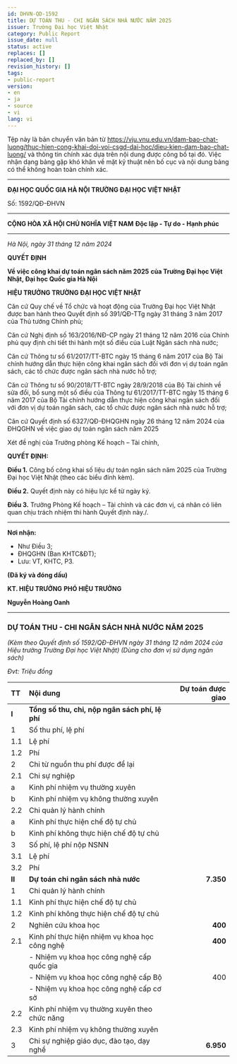 ```yaml
---
id: DHVN-QD-1592
title: DỰ TOÁN THU - CHI NGÂN SÁCH NHÀ NƯỚC NĂM 2025
issuer: Trường Đại học Việt Nhật
category: Public Report
issue_date: null
status: active
replaces: []
replaced_by: []
revision_history: []
tags:
- public-report
version:
- en
- ja
- source
- vi
lang: vi
---
```

Tệp này là bản chuyển văn bản từ https://vju.vnu.edu.vn/dam-bao-chat-luong/thuc-hien-cong-khai-doi-voi-csgd-dai-hoc/dieu-kien-dam-bao-chat-luong/ và thông tin chính xác dựa trên nội dung được công bố tại đó.
Việc nhận dạng bảng gặp khó khăn về mặt kỹ thuật nên bố cục và nội dung bảng có thể không hoàn toàn chính xác.

---

**ĐẠI HỌC QUỐC GIA HÀ NỘI**
**TRƯỜNG ĐẠI HỌC VIỆT NHẬT**

Số: 1592/QĐ-ĐHVN

---

**CỘNG HÒA XÃ HỘI CHỦ NGHĨA VIỆT NAM**
**Độc lập - Tự do - Hạnh phúc**

---

*Hà Nội, ngày 31 tháng 12 năm 2024*

**QUYẾT ĐỊNH**

**Về việc công khai dự toán ngân sách năm 2025**
**của Trường Đại học Việt Nhật, Đại học Quốc gia Hà Nội**

**HIỆU TRƯỞNG TRƯỜNG ĐẠI HỌC VIỆT NHẬT**

Căn cứ Quy chế về Tổ chức và hoạt động của Trường Đại học Việt Nhật được ban hành theo Quyết định số 391/QĐ-TTg ngày 31 tháng 3 năm 2017 của Thủ tướng Chính phủ;

Căn cứ Nghị định số 163/2016/NĐ-CP ngày 21 tháng 12 năm 2016 của Chính phủ quy định chi tiết thi hành một số điều của Luật Ngân sách nhà nước;

Căn cứ Thông tư số 61/2017/TT-BTC ngày 15 tháng 6 năm 2017 của Bộ Tài chính hướng dẫn thực hiện công khai ngân sách đối với đơn vị dự toán ngân sách, các tổ chức được ngân sách nhà nước hỗ trợ;

Căn cứ Thông tư số 90/2018/TT-BTC ngày 28/9/2018 của Bộ Tài chính về sửa đổi, bổ sung một số điều của Thông tư 61/2017/TT-BTC ngày 15 tháng 6 năm 2017 của Bộ Tài chính hướng dẫn thực hiện công khai ngân sách đối với đơn vị dự toán ngân sách, các tổ chức được ngân sách nhà nước hỗ trợ;

Căn cứ Quyết định số 6327/QĐ-ĐHQGHN ngày 26 tháng 12 năm 2024 của ĐHQGHN về việc giao dự toán ngân sách năm 2025

Xét đề nghị của Trưởng phòng Kế hoạch – Tài chính,

**QUYẾT ĐỊNH:**

**Điều 1.** Công bố công khai số liệu dự toán ngân sách năm 2025 của Trường Đại học Việt Nhật (theo các biểu đính kèm).

**Điều 2.** Quyết định này có hiệu lực kể từ ngày ký.

**Điều 3.** Trưởng Phòng Kế hoạch – Tài chính và các đơn vị, cá nhân có liên quan chịu trách nhiệm thi hành Quyết định này./.

---

**Nơi nhận:**
- Như Điều 3;
- ĐHQGHN (Ban KHTC&ĐT);
- Lưu: VT, KHTC, P3.

**(Đã ký và đóng dấu)**

**KT. HIỆU TRƯỞNG**
**PHÓ HIỆU TRƯỞNG**

**Nguyễn Hoàng Oanh**

---

### **DỰ TOÁN THU - CHI NGÂN SÁCH NHÀ NƯỚC NĂM 2025**
*(Kèm theo Quyết định số 1592/QĐ-ĐHVN ngày 31 tháng 12 năm 2024 của Hiệu trưởng Trường Đại học Việt Nhật)*
*(Dùng cho đơn vị sử dụng ngân sách)*

*Đvt: Triệu đồng*

| TT | Nội dung | Dự toán được giao |
| :--- | :--- | ---: |
| **I** | **Tổng số thu, chi, nộp ngân sách phí, lệ phí** | |
| 1 | Số thu phí, lệ phí | |
| 1.1 | Lệ phí | |
| 1.2 | Phí | |
| 2 | Chi từ nguồn thu phí được để lại | |
| 2.1 | Chi sự nghiệp | |
| a | Kinh phí nhiệm vụ thường xuyên | |
| b | Kinh phí nhiệm vụ không thường xuyên | |
| 2.2 | Chi quản lý hành chính | |
| a | Kinh phí thực hiện chế độ tự chủ | |
| b | Kinh phí không thực hiện chế độ tự chủ | |
| 3 | Số phí, lệ phí nộp NSNN | |
| 3.1 | Lệ phí | |
| 3.2 | Phí | |
| **II** | **Dự toán chi ngân sách nhà nước** | **7.350** |
| 1 | Chi quản lý hành chính | |
| 1.1 | Kinh phí thực hiện chế độ tự chủ | |
| 1.2 | Kinh phí không thực hiện chế độ tự chủ | |
| 2 | Nghiên cứu khoa học | **400** |
| 2.1 | Kinh phí thực hiện nhiệm vụ khoa học công nghệ | **400** |
| | - Nhiệm vụ khoa học công nghệ cấp quốc gia | |
| | - Nhiệm vụ khoa học công nghệ cấp Bộ | 400 |
| | - Nhiệm vụ khoa học công nghệ cấp cơ sở | |
| 2.2 | Kinh phí nhiệm vụ thường xuyên theo chức năng | |
| 2.3 | Kinh phí nhiệm vụ không thường xuyên | |
| 3 | Chi sự nghiệp giáo dục, đào tạo, dạy nghề | **6.950** |